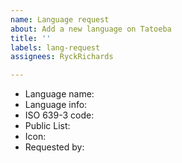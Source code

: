 ```yaml
---
name: Language request
about: Add a new language on Tatoeba
title: ''
labels: lang-request
assignees: RyckRichards

---
```


* Language name: 
* Language info: 
* ISO 639-3 code: 
* Public List: 
* Icon: 
* Requested by:
